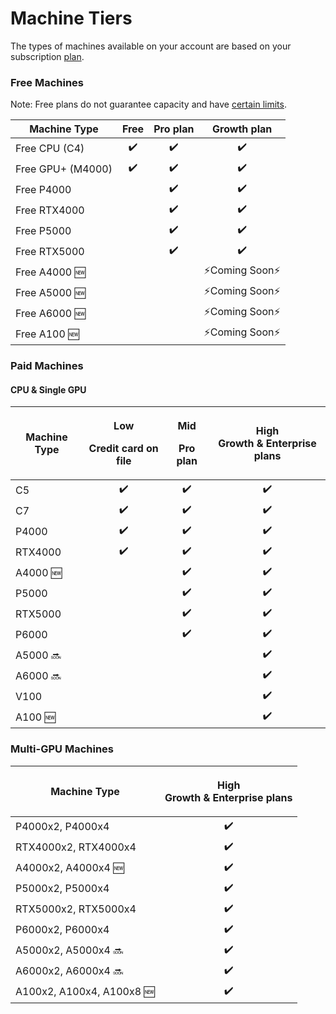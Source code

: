 # Machine Tiers

The types of machines available on your account are based on your subscription [plan](https://gradient.paperspace.com/pricing). &#x20;

### Free Machines

Note: Free plans do not guarantee capacity and have [certain limits](free-instances.md).&#x20;

| Machine Type      | Free | Pro plan |      Growth plan      |
| ----------------- | :--: | :------: | :-------------------: |
| Free CPU (C4)     |  ✔️  |    ✔️    |           ✔️          |
| Free GPU+ (M4000) |  ✔️  |    ✔️    |           ✔️          |
| Free P4000        |      |    ✔️    |           ✔️          |
| Free RTX4000      |      |    ✔️    |           ✔️          |
| Free P5000        |      |    ✔️    |           ✔️          |
| Free RTX5000      |      |    ✔️    |           ✔️          |
| Free A4000 🆕     |      |          | :zap:Coming Soon:zap: |
| Free A5000 🆕     |      |          | :zap:Coming Soon:zap: |
| Free A6000 🆕     |      |          | :zap:Coming Soon:zap: |
| Free A100 🆕      |      |          | :zap:Coming Soon:zap: |

### Paid Machines

#### CPU & Single GPU

| Machine Type | <p>Low</p><p>Credit card on file</p> | <p>Mid </p><p>Pro plan</p> | <p>High <br>Growth &#x26; Enterprise plans</p> |
| ------------ | :----------------------------------: | :------------------------: | :--------------------------------------------: |
| C5           |                  ✔️                  |             ✔️             |                       ✔️                       |
| C7           |                  ✔️                  |             ✔️             |                       ✔️                       |
| P4000        |                  ✔️                  |             ✔️             |                       ✔️                       |
| RTX4000      |                  ✔️                  |             ✔️             |                       ✔️                       |
| A4000 🆕     |                                      |             ✔️             |                       ✔️                       |
| P5000        |                                      |             ✔️             |                       ✔️                       |
| RTX5000      |                                      |             ✔️             |                       ✔️                       |
| P6000        |                                      |             ✔️             |                       ✔️                       |
| A5000 🔜     |                                      |                            |                       ✔️                       |
| A6000 🔜     |                                      |                            |                       ✔️                       |
| V100         |                                      |                            |                       ✔️                       |
| A100 🆕      |                                      |                            |                       ✔️                       |

### Multi-GPU Machines

| Machine Type              | <p>High <br>Growth &#x26; Enterprise plans</p> |
| ------------------------- | :--------------------------------------------: |
| P4000x2, P4000x4          |                       ✔️                       |
| RTX4000x2, RTX4000x4      |                       ✔️                       |
| A4000x2, A4000x4 🆕       |                       ✔️                       |
| P5000x2, P5000x4          |                       ✔️                       |
| RTX5000x2, RTX5000x4      |                       ✔️                       |
| P6000x2, P6000x4          |                       ✔️                       |
| A5000x2, A5000x4 🔜       |                       ✔️                       |
| A6000x2, A6000x4 🔜       |                       ✔️                       |
| A100x2, A100x4, A100x8 🆕 |                       ✔️                       |
